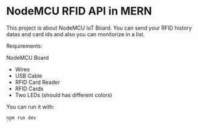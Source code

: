 # NodeMCU RFID API in MERN
This project is about NodeMCU IoT Board. You can send your RFID history datas and card ids and also you can monitorize in a list.

Requirements:

NodeMCU Board
- Wires
- USB Cable
- RFID Card Reader
- RFID Cards
- Two LEDs (should has different colors)


You can run it with:
```
npm run dev
``
